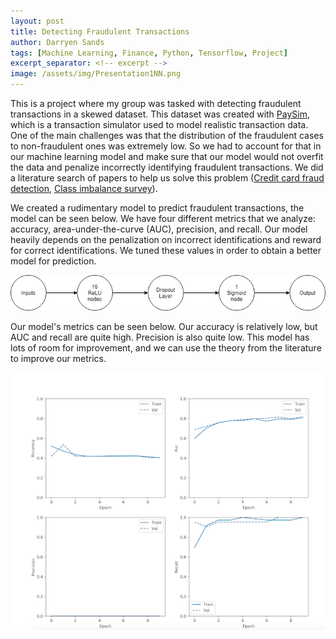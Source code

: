 ```yaml
---
layout: post
title: Detecting Fraudulent Transactions
author: Darryen Sands
tags: [Machine Learning, Finance, Python, Tensorflow, Project]
excerpt_separator: <!-- excerpt -->
image: /assets/img/Presentation1NN.png
---
```


This is a project where my group was tasked with detecting fraudulent transactions in a skewed dataset. This dataset was created with [PaySim](https://github.com/EdgarLopezPhD/PaySim), which is a transaction simulator used to model realistic transaction data. One of the main challenges was that the distribution of the fraudulent cases to non-fraudulent ones was extremely low. So we had to account for that in our machine learning model and make sure that our model would not overfit the data and penalize incorrectly identifying fraudulent transactions. We did a literature search of papers to help us solve this problem ([Credit card fraud detection](https://www.sciencedirect.com/science/article/abs/pii/S0020025519304451), [Class imbalance survey](https://journalofbigdata.springeropen.com/articles/10.1186/s40537-019-0192-5)). 

<!-- excerpt -->

We created a rudimentary model to predict fraudulent transactions, the model can be seen below. We have four different metrics that we analyze: accuracy, area-under-the-curve (AUC), precision, and recall. Our model heavily depends on the penalization on incorrect identifications and reward for correct identifications. We tuned these values in order to obtain a better model for prediction. 


<img src="\assets\img\Presentation1NN.png" alt="Neural network" class="center">

Our model's metrics can be seen below. Our accuracy is relatively low, but AUC and recall are quite high. Precision is also quite low. This model has lots of room for improvement, and we can use the theory from the literature to improve our metrics. 

<img src="\assets\img\ModelMetrics.png" alt="Model metrics" class="center">

